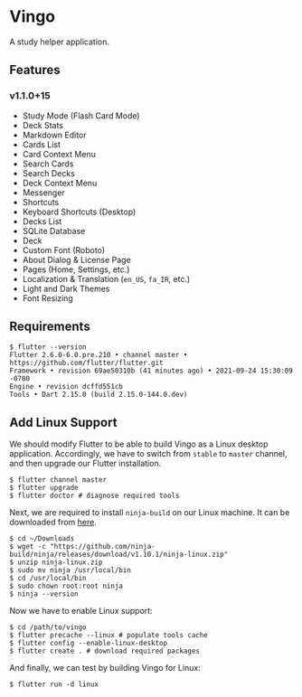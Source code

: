 # Vingo

A study helper application.

## Features

### v1.1.0+15

- Study Mode (Flash Card Mode)
- Deck Stats
- Markdown Editor
- Cards List
- Card Context Menu
- Search Cards
- Search Decks
- Deck Context Menu
- Messenger
- Shortcuts
- Keyboard Shortcuts (Desktop)
- Decks List
- SQLite Database
- Deck
- Custom Font (Roboto)
- About Dialog & License Page
- Pages (Home, Settings, etc.)
- Localization & Translation (`en_US`, `fa_IR`, etc.)
- Light and Dark Themes
- Font Resizing

## Requirements

```shell
$ flutter --version
Flutter 2.6.0-6.0.pre.210 • channel master • https://github.com/flutter/flutter.git
Framework • revision 69ae50310b (41 minutes ago) • 2021-09-24 15:30:09 -0700
Engine • revision dcffd551cb
Tools • Dart 2.15.0 (build 2.15.0-144.0.dev)
```

## Add Linux Support

We should modify Flutter to be able to build Vingo as a Linux desktop application. Accordingly, we have to switch from `stable` to `master` channel, and then upgrade our Flutter installation.

```shell
$ flutter channel master
$ flutter upgrade
$ flutter doctor # diagnose required tools
```

Next, we are required to install `ninja-build` on our Linux machine. It can be downloaded from [here](https://github.com/ninja-build/ninja/releases).

```shell
$ cd ~/Downloads
$ wget -c "https://github.com/ninja-build/ninja/releases/download/v1.10.1/ninja-linux.zip"
$ unzip ninja-linux.zip
$ sudo mv ninja /usr/local/bin
$ cd /usr/local/bin
$ sudo chown root:root ninja
$ ninja --version
```

Now we have to enable Linux support:

```shell
$ cd /path/to/vingo
$ flutter precache --linux # populate tools cache
$ flutter config --enable-linux-desktop
$ flutter create . # download required packages
```

And finally, we can test by building Vingo for Linux:

```shell
$ flutter run -d linux
```